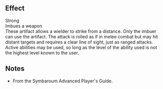 ## Effect
Strong<br>Imbues a weapon<br>These artifact allows a wielder to strike from a distance. Only the imbuer can use the artifact. The attack is rolled as if in melee combat but may hit distant targets and requires a clear line of sight, just as ranged attacks. Active abilities may be used, so long as the level of the ability used is not the highest level known to the user.
## Notes
* From the Symbaroum Advanced Player's Guide.